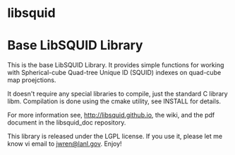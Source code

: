 libsquid
========

Base LibSQUID Library
=================================================================

This is the base LibSQUID Library.  It provides simple functions for working
with Spherical-cube Quad-tree Unique ID (SQUID) indexes on quad-cube map proejctions.

It doesn't require any special libraries to compile, just the standard C library libm.
Compilation is done using the cmake utility, see INSTALL for details.

For more information see, http://libsquid.github.io, the wiki, and the
pdf document in the libsquid_doc repository.

This library is released under the LGPL license.  If you use it, please
let me know vi email to jwren@lanl.gov.  Enjoy!

